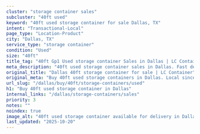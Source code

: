 ```yaml
---
cluster: "storage container sales"
subcluster: "40ft used"
keyword: "40ft used storage container for sale Dallas, TX"
intent: "Transactional-Local"
page_type: "Location-Product"
city: "Dallas, TX"
service_type: "storage container"
condition: "Used"
size: "40ft"
title_tag: "40ft Gp1 Used storage container Sales in Dallas | LC Container"
meta_description: "40ft used storage container sales in Dallas. Fast delivery, competitive pricing. Serving storage containers area. Quote ID: BDJ. Call (214) 524-4168 for your free quote today."
original_title: "Dallas 40ft storage container for sale | LC Container"
original_meta: "Buy 40ft used storage containers in Dallas. Local since 2003. New & used inventory. Fast delivery. Get your free quote — call (214) 524-4168 today."
url_slug: "/dallas/buy/40ft/storage-containers/used"
h1: "Buy 40ft used storage container in Dallas"
internal_links: "/dallas/storage-containers/sales"
priority: 3
notes: ""
noindex: true
image_alt: "40ft used storage container available for delivery in Dallas"
last_updated: "2025-10-20"
---
```


<!-- TODO: Add unique city/inventory copy, images, and internal links here. -->
